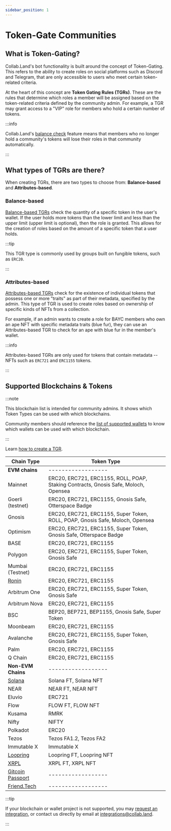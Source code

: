 ```yaml
---
sidebar_position: 1
---
```


# Token-Gate Communities

## What is Token-Gating?

Collab.Land's bot functionality is built around the concept of Token-Gating. This refers to the ability to create roles on social platforms such as Discord and Telegram, that are only accessible to users who meet certain token-related criteria.

At the heart of this concept are **Token Gating Rules (TGRs)**. These are the rules that determine which roles a member will be assigned based on the token-related criteria defined by the community admin. For example, a TGR may grant access to a "VIP" role for members who hold a certain number of tokens.

:::info

Collab.Land's [balance check](../command-center/bot-config/balance-check) feature means that members who no longer hold a community's tokens will lose their roles in that community automatically.

:::

## What types of TGRs are there?

When creating TGRs, there are two types to choose from: **Balance-based** and **Attributes-based**.

### Balance-based

[Balance-based TGRs](../command-center/create-a-tgr/how-to-create-a-tgr#create-a-balance-based-tgr) check the quantity of a specific token in the user's wallet. If the user holds more tokens than the lower limit and less than the upper limit (upper limit is optional), then the role is granted. This allows for the creation of roles based on the amount of a specific token that a user holds.

:::tip

This TGR type is commonly used by groups built on fungible tokens, such as `ERC20`.

:::

### Attributes-based

[Attributes-based TGRs](../command-center/create-a-tgr/how-to-create-a-tgr#create-a-metadata-based-tgr) check for the existence of individual tokens that possess one or more "traits" as part of their metadata, specified by the admin. This type of TGR is used to create roles based on ownership of specific kinds of NFTs from a collection.

For example, if an admin wants to create a role for BAYC members who own an ape NFT with specific metadata traits (blue fur), they can use an Attributes-based TGR to check for an ape with blue fur in the member's wallet.

:::info

Attributes-based TGRs are only used for tokens that contain metadata -- NFTs such as `ERC721` and `ERC1155` tokens.

:::

## Supported Blockchains & Tokens

:::note

This blockchain list is intended for community admins. It shows which Token Types can be used with which blockchains.

Community members should reference the [list of supported wallets](../wallets/verify-your-wallet#supported-wallets) to know which wallets can be used with which blockchain.

:::

Learn [how to create a TGR](/help-docs/command-center/create-a-tgr/how-to-create-a-tgr).

| Chain Type       | Token Type                                                                          |
|------------------|-------------------------------------------------------------------------------------|
| **EVM chains**   |               ------------------                                                    |
| Mainnet          | ERC20, ERC721, ERC1155, ROLL, POAP, Staking Contracts, Gnosis Safe, Moloch, Opensea |
| Goerli (testnet) | ERC20, ERC721, ERC1155, Gnosis Safe, Otterspace Badge                               |
| Gnosis           | ERC20, ERC721, ERC1155, Super Token, ROLL, POAP, Gnosis Safe, Moloch, Opensea       |
| Optimism         | ERC20, ERC721, ERC1155, Super Token, Gnosis Safe, Otterspace Badge                  |
| BASE             | ERC20, ERC721, ERC1155                                                              |
| Polygon          | ERC20, ERC721, ERC1155, Super Token, Gnosis Safe                                    |
| Mumbai (Testnet) | ERC20, ERC721, ERC1155                                                              |
| [Ronin](/help-docs/command-center/create-a-tgr/evm/ronin)            | ERC20, ERC721, ERC1155          |
| Arbitrum One     | ERC20, ERC721, ERC1155, Super Token, Gnosis Safe                                    |
| Arbitrum Nova    | ERC20, ERC721, ERC1155                                                              |
| BSC              | BEP20, BEP721, BEP1155, Gnosis Safe, Super Token                                    |
| Moonbeam         | ERC20, ERC721, ERC1155                                                              |
| Avalanche        | ERC20, ERC721, ERC1155, Super Token, Gnosis Safe                                    |
| Palm             | ERC20, ERC721, ERC1155                                                              |
| Q Chain          | ERC20, ERC721, ERC1155                                                              |
| **Non-EVM Chains**  |               ------------------                                                 |
| [Solana](/help-docs/command-center/create-a-tgr/solana)           | Solana FT, Solana NFT              |
| NEAR             | NEAR FT, NEAR NFT                                                                   |
| Eluvio           | ERC721                                                                              |
| Flow             | FLOW FT, FLOW NFT                                                                   |
| Kusama           | RMRK                                                                                |
| Nifty            | NIFTY                                                                               |
| Polkadot         | ERC20                                                                               |
| Tezos            | Tezos FA1.2, Tezos FA2                                                              |
| Immutable X      | Immutable X                                                                         |
| [Loopring](/help-docs/command-center/create-a-tgr/loopring)         | Loopring FT, Loopring NFT        |
| [XRPL](/help-docs/command-center/create-a-tgr/xrpl)             | XRPL FT, XRPL NFT                    |
| [Gitcoin Passport](/help-docs/command-center/create-a-tgr/gtc-passport)     | ------------------       |
| [Friend.Tech](/help-docs/command-center/create-a-tgr/friend-tech-tgr)     | ------------------         |

:::tip

If your blockchain or wallet project is not supported, you may [request an integration](https://bit.ly/3HzRmnA), or contact us directly by email at [integrations@collab.land](mailto:integrations@collab.land).

:::
